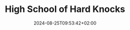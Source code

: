 ---
date: '2024-08-25T09:53:42+02:00' # date in which the content is created - defaults to "today"
title: 'High School of Hard Knocks'
draft: true # set to "true" if you want to hide the content 

university: "High School of Hard Knocks"
year: "2009-2012"
degree: "High School Diploma, Sciences, Math, Computer & Business Studies"

---
